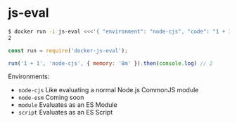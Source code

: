# js-eval
```sh
$ docker run -i js-eval <<<'{ "environment": "node-cjs", "code": "1 + 1" }'
2
```

```js
const run = require('docker-js-eval');

run('1 + 1', 'node-cjs', { memory: '8m' }).then(console.log) // 2
```

Environments:
- `node-cjs`
  Like evaluating a normal Node.js CommonJS module
- `node-esm`
  Coming soon
- `module`
  Evaluates as an ES Module
- `script`
  Evaluates as an ES Script
